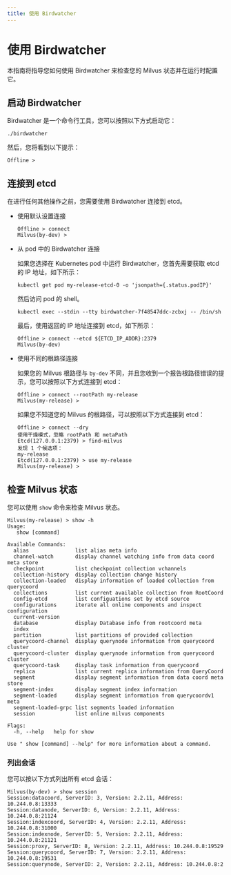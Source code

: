```yaml
---
title: 使用 Birdwatcher
---
```

# 使用 Birdwatcher

本指南将指导您如何使用 Birdwatcher 来检查您的 Milvus 状态并在运行时配置它。

## 启动 Birdwatcher

Birdwatcher 是一个命令行工具，您可以按照以下方式启动它：

```shell
./birdwatcher
```

然后，您将看到以下提示：

```shell
Offline >
```

## 连接到 etcd

在进行任何其他操作之前，您需要使用 Birdwatcher 连接到 etcd。

- 使用默认设置连接

    ```shell
    Offline > connect
    Milvus(by-dev) >
    ```

- 从 pod 中的 Birdwatcher 连接

    如果您选择在 Kubernetes pod 中运行 Birdwatcher，您首先需要获取 etcd 的 IP 地址，如下所示：

    ```shell
    kubectl get pod my-release-etcd-0 -o 'jsonpath={.status.podIP}'
    ```

    然后访问 pod 的 shell。

    ```shell
    kubectl exec --stdin --tty birdwatcher-7f48547ddc-zcbxj -- /bin/sh
    ```

    最后，使用返回的 IP 地址连接到 etcd，如下所示：

    ```shell
    Offline > connect --etcd ${ETCD_IP_ADDR}:2379
    Milvus(by-dev)
    ```

- 使用不同的根路径连接

    如果您的 Milvus 根路径与 `by-dev` 不同，并且您收到一个报告根路径错误的提示，您可以按照以下方式连接到 etcd：

    ```shell
    Offline > connect --rootPath my-release
    Milvus(my-release) >
    ```

    如果您不知道您的 Milvus 的根路径，可以按照以下方式连接到 etcd：

    ```shell
    Offline > connect --dry
    使用干燥模式，忽略 rootPath 和 metaPath
    Etcd(127.0.0.1:2379) > find-milvus
    发现 1 个候选项：
    my-release
    Etcd(127.0.0.1:2379) > use my-release
    Milvus(my-release) >
    ```

## 检查 Milvus 状态

您可以使用 `show` 命令来检查 Milvus 状态。

```shell
Milvus(my-release) > show -h
Usage:
   show [command]

Available Commands:
  alias               list alias meta info
  channel-watch       display channel watching info from data coord meta store
  checkpoint          list checkpoint collection vchannels
  collection-history  display collection change history
  collection-loaded   display information of loaded collection from querycoord
  collections         list current available collection from RootCoord
  config-etcd         list configuations set by etcd source
  configurations      iterate all online components and inspect configuration
  current-version     
  database            display Database info from rootcoord meta
  index               
  partition           list partitions of provided collection
  querycoord-channel  display querynode information from querycoord cluster
  querycoord-cluster  display querynode information from querycoord cluster
  querycoord-task     display task information from querycoord
  replica             list current replica information from QueryCoord
  segment             display segment information from data coord meta store
  segment-index       display segment index information
  segment-loaded      display segment information from querycoordv1 meta
  segment-loaded-grpc list segments loaded information
  session             list online milvus components

Flags:
  -h, --help   help for show

Use " show [command] --help" for more information about a command.
```

### 列出会话

您可以按以下方式列出所有 etcd 会话：

```shell
Milvus(by-dev) > show session
Session:datacoord, ServerID: 3, Version: 2.2.11, Address: 10.244.0.8:13333
Session:datanode, ServerID: 6, Version: 2.2.11, Address: 10.244.0.8:21124
Session:indexcoord, ServerID: 4, Version: 2.2.11, Address: 10.244.0.8:31000
Session:indexnode, ServerID: 5, Version: 2.2.11, Address: 10.244.0.8:21121
Session:proxy, ServerID: 8, Version: 2.2.11, Address: 10.244.0.8:19529
Session:querycoord, ServerID: 7, Version: 2.2.11, Address: 10.244.0.8:19531
Session:querynode, ServerID: 2, Version: 2.2.11, Address: 10.244.0.8:2